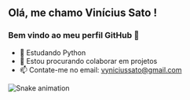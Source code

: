 ## Olá, me chamo Vinícius Sato ! 
### Bem vindo ao meu perfil GitHub 👋
- 🌱 Estudando Python
- 👯 Estou procurando colaborar em projetos
- 📫 Contate-me no email: vyniciussato@gmail.com

 ![Snake animation](https://github.com/ViniSato/ViniSato/blob/output/github-contribution-grid-snake.svg)

